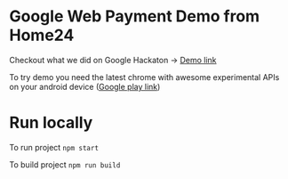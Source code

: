 # Google Web Payment Demo from Home24

Checkout what we did on Google Hackaton -> [Demo link](https://sergeyshvager.github.io/GoogleWebPaymentDemo/#/?_k=9bf3e2)

To try demo you need the latest chrome with awesome experimental APIs on your android device ([Google play link](https://play.google.com/store/apps/details?id=com.chrome.dev&hl=ru))

# Run locally 
To run project 
`npm start`


To build project 
`npm run build`

